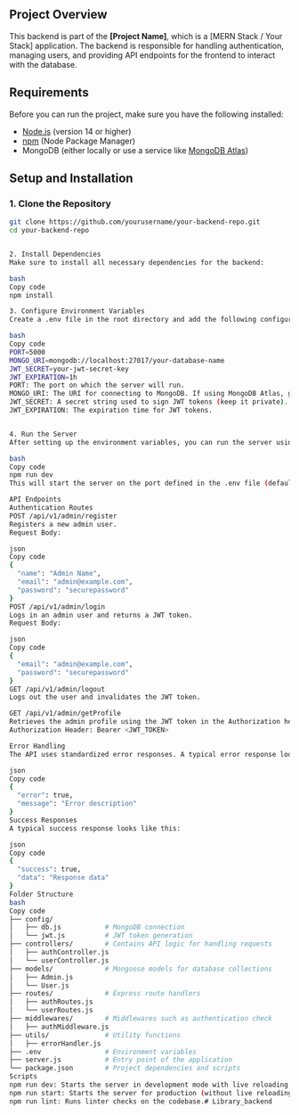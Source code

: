 ## Project Overview

This backend is part of the **[Project Name]**, which is a [MERN Stack / Your Stack] application. The backend is responsible for handling authentication, managing users, and providing API endpoints for the frontend to interact with the database.

## Requirements

Before you can run the project, make sure you have the following installed:
- [Node.js](https://nodejs.org) (version 14 or higher)
- [npm](https://www.npmjs.com) (Node Package Manager)
- MongoDB (either locally or use a service like [MongoDB Atlas](https://www.mongodb.com/cloud/atlas))

## Setup and Installation

### 1. Clone the Repository

```bash
git clone https://github.com/yourusername/your-backend-repo.git
cd your-backend-repo


2. Install Dependencies
Make sure to install all necessary dependencies for the backend:

bash
Copy code
npm install

3. Configure Environment Variables
Create a .env file in the root directory and add the following configuration:

bash
Copy code
PORT=5000
MONGO_URI=mongodb://localhost:27017/your-database-name
JWT_SECRET=your-jwt-secret-key
JWT_EXPIRATION=1h
PORT: The port on which the server will run.
MONGO_URI: The URI for connecting to MongoDB. If using MongoDB Atlas, get your connection string from the Atlas dashboard.
JWT_SECRET: A secret string used to sign JWT tokens (keep it private).
JWT_EXPIRATION: The expiration time for JWT tokens.


4. Run the Server
After setting up the environment variables, you can run the server using:

bash
Copy code
npm run dev
This will start the server on the port defined in the .env file (default is 5000).

API Endpoints
Authentication Routes
POST /api/v1/admin/register
Registers a new admin user.
Request Body:

json
Copy code
{
  "name": "Admin Name",
  "email": "admin@example.com",
  "password": "securepassword"
}
POST /api/v1/admin/login
Logs in an admin user and returns a JWT token.
Request Body:

json
Copy code
{
  "email": "admin@example.com",
  "password": "securepassword"
}
GET /api/v1/admin/logout
Logs out the user and invalidates the JWT token.

GET /api/v1/admin/getProfile
Retrieves the admin profile using the JWT token in the Authorization header.
Authorization Header: Bearer <JWT_TOKEN>

Error Handling
The API uses standardized error responses. A typical error response looks like this:

json
Copy code
{
  "error": true,
  "message": "Error description"
}
Success Responses
A typical success response looks like this:

json
Copy code
{
  "success": true,
  "data": "Response data"
}
Folder Structure
bash
Copy code
├── config/
│   ├── db.js           # MongoDB connection
│   └── jwt.js          # JWT token generation
├── controllers/        # Contains API logic for handling requests
│   ├── authController.js
│   └── userController.js
├── models/             # Mongoose models for database collections
│   ├── Admin.js
│   └── User.js
├── routes/             # Express route handlers
│   ├── authRoutes.js
│   └── userRoutes.js
├── middlewares/        # Middlewares such as authentication check
│   ├── authMiddleware.js
├── utils/              # Utility functions
│   ├── errorHandler.js
├── .env                # Environment variables
├── server.js           # Entry point of the application
└── package.json        # Project dependencies and scripts
Scripts
npm run dev: Starts the server in development mode with live reloading (using nodemon).
npm run start: Starts the server for production (without live reloading).
npm run lint: Runs linter checks on the codebase.# Library_backend
